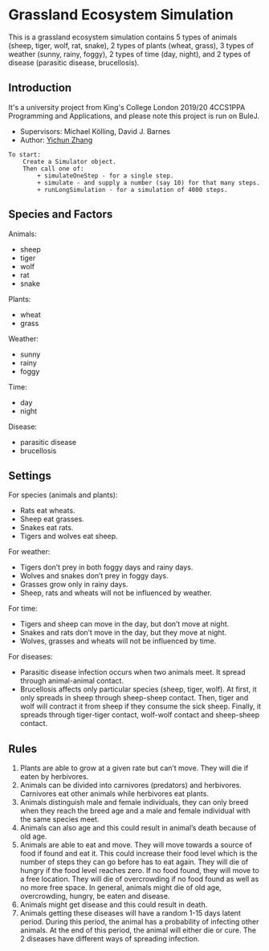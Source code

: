 # Grassland Ecosystem Simulation
This is a grassland ecosystem simulation contains 5 types of animals (sheep, tiger, wolf, rat, snake), 2 types of plants (wheat, grass), 3 types of weather (sunny, rainy, foggy), 2 types of time (day, night), and 2 types of disease (parasitic disease, brucellosis).

## Introduction 
It's a university project from King's College London 2019/20 4CCS1PPA Programming and Applications, and please note this project is run on BuleJ.
- Supervisors: Michael Kölling, David J. Barnes
- Author: [Yichun Zhang](https://github.com/missyQWQ)
```
To start:
    Create a Simulator object.
    Then call one of:
        + simulateOneStep - for a single step.
        + simulate - and supply a number (say 10) for that many steps.
        + runLongSimulation - for a simulation of 4000 steps.
```

## Species and Factors
Animals:
- sheep
- tiger
- wolf
- rat
- snake

Plants:
- wheat
- grass

Weather:
- sunny
- rainy
- foggy

Time:
- day
- night

Disease: 
- parasitic disease
- brucellosis

## Settings
For species (animals and plants):
- Rats eat wheats.
- Sheep eat grasses.
- Snakes eat rats.
- Tigers and wolves eat sheep.

For weather:
- Tigers don’t prey in both foggy days and rainy days.
- Wolves and snakes don’t prey in foggy days.
- Grasses grow only in rainy days.
- Sheep, rats and wheats will not be influenced by weather.

For time:
- Tigers and sheep can move in the day, but don’t move at night.
- Snakes and rats don’t move in the day, but they move at night.
- Wolves, grasses and wheats will not be influenced by time.

For diseases:
- Parasitic disease infection occurs when two animals meet. It spread through animal-animal contact.
- Brucellosis affects only particular species (sheep, tiger, wolf). At first, it only spreads in sheep through sheep-sheep contact. Then, tiger and wolf will contract it from sheep if they consume the sick sheep. Finally, it spreads through tiger-tiger contact, wolf-wolf contact and sheep-sheep contact.

## Rules
1. Plants are able to grow at a given rate but can’t move. They will die if eaten by herbivores.
2. Animals can be divided into carnivores (predators) and herbivores. Carnivores eat other animals while herbivores eat plants.
3. Animals distinguish male and female individuals, they can only breed when they reach the breed age and a male and female individual with the same species meet.
4. Animals can also age and this could result in animal’s death because of old age.
5. Animals are able to eat and move. They will move towards a source of food if found and eat it. This could increase their food level which is the number of steps they can go before has to eat again. They will die of hungry if the food level reaches zero. If no food found, they will move to a free location. They will die of overcrowding if no food found as well as no more free space. In general, animals might die of old age, overcrowding, hungry, be eaten and disease.
6. Animals might get disease and this could result in death.
7. Animals getting these diseases will have a random 1-15 days latent period. During this period, the animal has a probability of infecting other animals. At the end of this period, the animal will either die or cure. The 2 diseases have different ways of spreading infection.  
